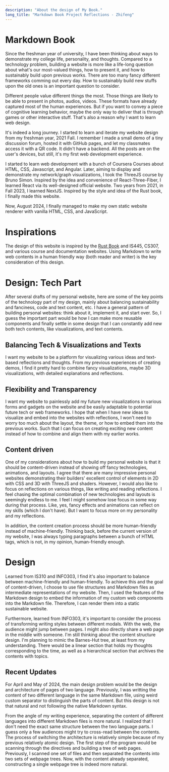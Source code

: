 ```yaml
---
description: "About the design of My Book."
long_title: "Markdown Book Project Reflections - Zhifeng"
---
```


# Markdown Book

Since the freshman year of university, I have been thinking about ways to demonstrate my college life, personality, and thoughts. Compared to a technology problem, building a website is more like a life-long question about what's our most-valued things, how to present it, and how to sustainably build upon previous works. There are too many fancy different frameworks comming out every day. How to sustainably build new stuffs upon the old ones is an important question to consider.

Different people value different things the most. Those things are likely to be able to present in photos, audios, videos. These formats have already captured most of the human experiences. But if you want to convey a piece of cognitive learning behavior, maybe the only way to deliver that is through games or other interactive stuff. That's also a reason why I want to learn web design.

It's indeed a long journey. I started to learn and iterate my website design from my freshman year, 2021 Fall. I remember I made a small demo of a tiny discussion forum, hosted it with GitHub pages, and let my classmates access it with a QR code. It didn't have a backend. All the posts are on the user's devices, but still, it's my first web development experience.

I started to learn web development with a bunch of Coursera Courses about HTML, CSS, Javascript, and Angular. Later, aiming to display and demonstrate my network/graph visualizations, I took the ThreeJS course by Bruno Simon. Inspired by the idea and convenience of React-Three-Fiber, I learned React via its well-designed official website. Two years from 2021, in Fall 2023, I learned NextJS. Inspired by the style and idea of the Rust book, I finally made this website.

Now, August 2024, I finally managed to make my own static website renderer with vanilla HTML, CSS, and JavaScript.

# Inspirations

The design of this website is inspired by the [Rust Book](https://rust-book.cs.brown.edu/) and IS445, CS307, and various course and documentation websites. Using Markdown to write web contents in a human friendly way (both reader and writer) is the key consideration of this design.

# Design: Tech Part

After several drafts of my personal website, here are some of the key points of the technology part of my design, mainly about balancing sustainability and fanciness, code and text content, etc. I have a general pattern of building personal websites: think about it, implement it, and start over. So, I guess the important part would be how I can make more reusable components and finally settle in some design that I can constantly add new both tech contents, like visualizations, and text contents.

## Balancing Tech & Visualizations and Texts

I want my website to be a platform for visualizing various ideas and text-based reflections and thoughts. From my previous experiences of creating demos, I find it pretty hard to combine fancy visualizations, maybe 3D visualizations, with detailed explanations and reflections.

## Flexibility and Transparency

I want my website to painlessly add my future new visualizations in various forms and gadgets on the website and be easily adaptable to potential future tech or web frameworks. I hope that when I have new ideas to visualize and embed into the websites with reflections, I won't need to worry too much about the layout, the theme, or how to embed them into the previous works. Such that I can focus on creating exciting new content instead of how to combine and align them with my earlier works.

## Content driven

One of my considerations about how to build my personal website is that it should be content-driven instead of showing off fancy technologies, animations, and layouts. I agree that there are many impressive personal websites demonstrating their builders' excellent control of elements in 2D with CSS and 3D with ThreeJS and shaders. However, I would also like to focus on reflections on various things, like writing and reading reflections. I feel chasing the optimal combination of new technologies and layouts is seemingly endless to me. I feel I might somehow lose focus in some way during that process. Like, yes, fancy effects and animations can reflect on my skills (which I don't have). But I want to focus more on my personality and my reflections.

In addition, the content creation process should be more human-friendly instead of machine-friendly. Thinking back, before the current version of my website, I was always typing paragraphs between a bunch of HTML tags, which is not, in my opinion, human-friendly enough.

# Design

Learned from IS310 and INFO303, I find it's also important to balance between machine-friendly and human-friendly. To achieve this and the goal of content-driven, I choose to use file structures and Markdown files as intermediate representations of my website. Then, I used the features of the Markdown design to embed the information of my custom web components into the Markdown file. Therefore, I can render them into a static sustainable website.

Furthermore, learned from INFO303, it's important to consider the process of transforming writing styles between different modals. With the web, the audience might jump between pages. I might also directly share a web page in the middle with someone. I'm still thinking about the content structure design. I'm planning to mimic the Barnes-Hut tree, at least from my understanding. There would be a linear section that holds my thoughts corresponding to the time, as well as a hierarchical section that archives the contents with topics.

## Recent Updates

For April and May of 2024, the main design problem would be the design and architecture of pages of two language. Previously, I was writting the content of two different language in the same Markdown file, using weird custom separator to distinguish the parts of content. But this design is not that natural and not following the native Markdown syntax.

From the angle of my writing experience, separating the content of different languages into different Markdown files is more natural. I realized that I don't need the exact same structure between the two language parts. I guess only a few audiences might try to cross-read between the contents. The process of switching the architecture is relatively simple because of my previous relatively atomic design. The first step of the program would be scanning through the directives and building a tree of web pages. Previously, I scanned one set of files and then separated the contents into two sets of webpage trees. Now, with the content already separated, constructing a single webpage tree is indeed more natural.
